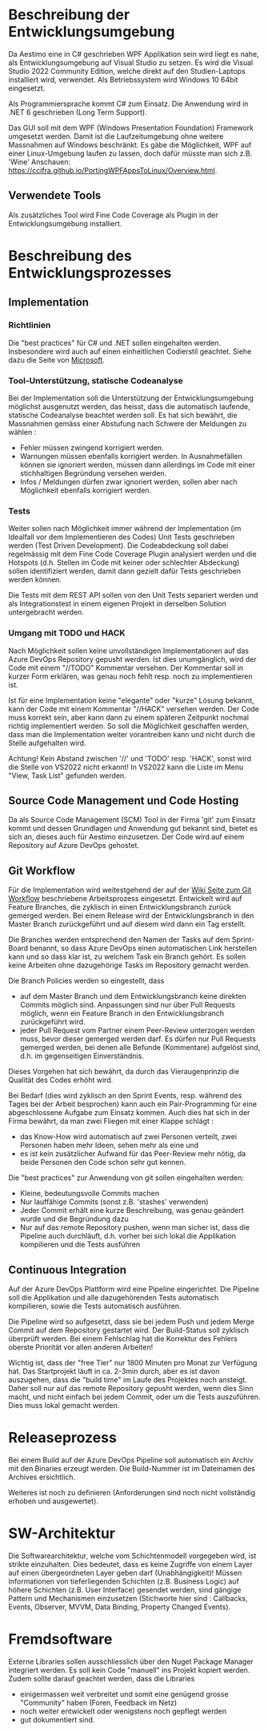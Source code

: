 # Beschreibung der Entwicklungsumgebung

Da Aestimo eine in C# geschrieben WPF Applikation sein wird liegt es nahe, als Entwicklungsumgebung auf Visual Studio zu setzen. Es wird die Visual Studio 2022 Community Edition, welche direkt auf den Studien-Laptops installiert wird, verwendet. Als Betriebssystem wird Windows 10 64bit eingesetzt.

Als Programmiersprache kommt C# zum Einsatz. Die Anwendung wird in .NET 6 geschrieben (Long Term Support).

Das GUI soll mit dem WPF (Windows Presentation Foundation) Framework umgesetzt werden. Damit ist die Laufzeitumgebung ohne weitere Massnahmen auf Windows beschränkt. Es gäbe die Möglichkeit, WPF auf einer Linux-Umgebung laufen zu lassen, doch dafür müsste man sich z.B. 'Wine' Anschauen: https://ccifra.github.io/PortingWPFAppsToLinux/Overview.html.

## Verwendete Tools

Als zusätzliches Tool wird Fine Code Coverage als Plugin in der Entwicklungsumgebung installiert.


# Beschreibung des Entwicklungsprozesses

## Implementation

### Richtlinien

Die "best practices" für C# und .NET sollen eingehalten werden. Insbesondere wird auch auf einen einheitlichen Codierstil geachtet. Siehe dazu die Seite von [Microsoft](https://learn.microsoft.com/en-us/dotnet/csharp/fundamentals/coding-style/coding-conventions).

### Tool-Unterstützung, statische Codeanalyse

Bei der Implementation soll die Unterstützung der Entwicklungsumgebung möglichst ausgenutzt werden, das heisst, dass die automatisch laufende, statische Codeanalyse beachtet werden soll. Es hat sich bewährt, die Massnahmen gemäss einer Abstufung nach Schwere der Meldungen zu wählen :
  - Fehler müssen zwingend korrigiert werden.
  - Warnungen müssen ebenfalls korrigiert werden. In Ausnahmefällen können sie ignoriert werden, müssen dann allerdings im Code mit einer stichhaltigen Begründung versehen werden.
  - Infos / Meldungen dürfen zwar ignoriert werden, sollen aber nach Möglichkeit ebenfalls korrigiert werden.

### Tests

Weiter sollen nach Möglichkeit immer während der Implementation (im Idealfall vor dem Implementieren des Codes) Unit Tests geschrieben werden (Test Driven Development). Die Codeabdeckung soll dabei regelmässig mit dem Fine Code Coverage Plugin analysiert werden und die Hotspots (d.h. Stellen im Code mit keiner oder schlechter Abdeckung) sollen identifiziert werden, damit dann gezielt dafür Tests geschrieben werden können.

Die Tests mit dem REST API sollen von den Unit Tests separiert werden und als Integrationstest in einem eigenen Projekt in derselben Solution untergebracht werden.

### Umgang mit TODO und HACK

Nach Möglichkeit sollen keine unvollständigen Implementationen auf das Azure DevOps Repository gepusht werden. Ist dies unumgänglich, wird der Code mit einem "//TODO" Kommentar versehen. Der Kommentar soll in kurzer Form erklären, was genau noch fehlt resp. noch zu implementieren ist.

Ist für eine Implementation keine "elegante" oder "kurze" Lösung bekannt, kann der Code mit einem Kommentar "//HACK" versehen werden. Der Code muss korrekt sein, aber kann dann zu einem späteren Zeitpunkt nochmal richtig implementiert werden. So soll die Möglichkeit geschaffen werden, dass man die Implementation weiter vorantreiben kann und nicht durch die Stelle aufgehalten wird.

Achtung! Kein Abstand zwischen '//' und 'TODO' resp. 'HACK', sonst wird die Stelle von VS2022 nicht erkannt! In VS2022 kann die Liste im Menu "View, Task List" gefunden werden.

## Source Code Management und Code Hosting

Da als Source Code Management (SCM) Tool in der Firma 'git' zum Einsatz kommt und dessen Grundlagen und Anwendung gut bekannt sind, bietet es sich an, dieses auch für Aestimo einzusetzen. Der Code wird auf einem Repository auf Azure DevOps gehostet.

## Git Workflow

Für die Implementation wird weitestgehend der auf der [Wiki Seite zum Git Workflow](https://dev.azure.com/michaelbos0816/Aestimo/_wiki/wikis/Aestimo.wiki/18/D1-Git-Workflow-SEAG) beschriebene Arbeitsprozess eingesetzt. Entwickelt wird auf Feature Branches, die zyklisch in einen Entwicklungsbranch zurück gemerged werden. Bei einem Release wird der Entwicklungsbranch in den Master Branch zurückgeführt und auf diesem wird dann ein Tag erstellt.

Die Branches werden entsprechend den Namen der Tasks auf dem Sprint-Board benannt, so dass Azure DevOps einen automatischen Link herstellen kann und so dass klar ist, zu welchem Task ein Branch gehört. Es sollen keine Arbeiten ohne dazugehörige Tasks im Repository gemacht werden.

Die Branch Policies werden so eingestellt, dass
- auf dem Master Branch und dem Entwicklungsbranch keine direkten Commits möglich sind. Anpassungen sind nur über Pull Requests möglich, wenn ein Feature Branch in den Entwicklungsbranch zurückgeführt wird.
- jeder Pull Request vom Partner einem Peer-Review unterzogen werden muss, bevor dieser gemerged werden darf. Es dürfen nur Pull Requests gemerged werden, bei denen alle Befunde (Kommentare) aufgelöst sind, d.h. im gegenseitigen Einverständnis.

Dieses Vorgehen hat sich bewährt, da durch das Vieraugenprinzip die Qualität des Codes erhöht wird.

Bei Bedarf (dies wird zyklisch an den Sprint Events, resp. während des Tages bei der Arbeit besprochen) kann auch ein Pair-Programming für eine abgeschlossene Aufgabe zum Einsatz kommen. Auch dies hat sich in der Firma bewährt, da man zwei Fliegen mit einer Klappe schlägt :
- das Know-How wird automatisch auf zwei Personen verteilt, zwei Personen haben mehr Ideen, sehen mehr als eine und
- es ist kein zusätzlicher Aufwand für das Peer-Review mehr nötig, da beide Personen den Code schon sehr gut kennen.

Die "best practices" zur Anwendung von git sollen eingehalten werden:
- Kleine, bedeutungsvolle Commits machen
- Nur lauffähige Commits (sonst z.B. 'stashes' verwenden)
- Jeder Commit erhält eine kurze Beschreibung, was genau geändert wurde und die Begründung dazu
- Nur auf das remote Repository pushen, wenn man sicher ist, dass die Pipeline auch durchläuft, d.h. vorher bei sich lokal die Applikation kompilieren und die Tests ausführen

## Continuous Integration

Auf der Azure DevOps Plattform wird eine Pipeline eingerichtet. Die Pipeline soll die Applikation und alle dazugehörenden Tests automatisch kompilieren, sowie die Tests automatisch ausführen. 

Die Pipeline wird so aufgesetzt, dass sie bei jedem Push und jedem Merge Commit auf dem Repository gestartet wird. Der Build-Status soll zyklisch überprüft werden. Bei einem Fehlschlag hat die Korrektur des Fehlers oberste Priorität vor allen anderen Arbeiten!

Wichtig ist, dass der "free Tier" nur 1800 Minuten pro Monat zur Verfügung hat. Das Startprojekt läuft in ca. 2-3min durch, aber es ist davon auszugehen, dass die "build time" im Laufe des Projektes noch ansteigt. Daher soll nur auf das remote Repository gepusht werden, wenn dies Sinn macht, und nicht einfach bei jedem Commit, oder um die Tests auszuführen. Dies muss lokal gemacht werden.

# Releaseprozess

Bei einem Build auf der Azure DevOps Pipeline soll automatisch ein Archiv mit den Binaries erzeugt werden. Die Build-Nummer ist im Dateinamen des Archives ersichtlich.

Weiteres ist noch zu definieren (Anforderungen sind noch nicht vollständig erhoben und ausgewertet).

# SW-Architektur

Die Softwarearchitektur, welche vom Schichtenmodell vorgegeben wird, ist strikte einzuhalten. Dies bedeutet, dass es keine Zugriffe von einem Layer auf einen übergeordneten Layer geben darf (Unabhängigkeit)! Müssen Informationen von tieferliegenden Schichten (z.B. Business Logic) auf höhere Schichten (z.B. User Interface) gesendet werden, sind gängige Pattern und Mechanismen einzusetzen (Stichworte hier sind : Callbacks, Events, Observer, MVVM, Data Binding, Property Changed Events).

# Fremdsoftware

Externe Libraries sollen ausschliesslich über den Nuget Package Manager integriert werden. Es soll kein Code "manuell" ins Projekt kopiert werden. Zudem sollte darauf geachtet werden, dass die Libraries 
- einigermassen weit verbreitet und somit eine genügend grosse "Community" haben (Foren, Feedback im Netz)
- noch weiter entwickelt oder wenigstens noch gepflegt werden
- gut dokumentiert sind.

